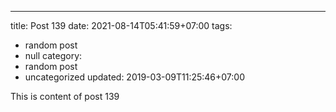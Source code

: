 ---
title: Post 139
date: 2021-08-14T05:41:59+07:00
tags:
  - random post
  - null
category:
  - random post
  - uncategorized
updated: 2019-03-09T11:25:46+07:00

This is content of post 139